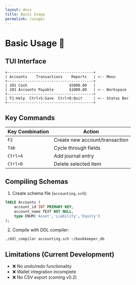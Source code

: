 ```yaml
---
layout: docs
title: Basic Usage
permalink: /usage/
---
```


# Basic Usage 📖

## TUI Interface
```
+---------------------------------------+
| Accounts    Transactions    Reports   | <-- Menu
+---------------------------------------+
| 101 Cash                   $5000.00   | 
| 201 Accounts Payable       $1000.00   | <-- Workspace
+---------------------------------------+
| F1:Help  Ctrl+S:Save  Ctrl+Q:Quit     | <-- Status Bar
+---------------------------------------+
```

## Key Commands
| Key Combination       | Action                          |
|-----------------------|---------------------------------|
| `F2`                  | Create new account/transaction  |
| `Tab`                 | Cycle through fields            |
| `Ctrl+A`              | Add journal entry               |
| `Ctrl+D`              | Delete selected item            |

## Compiling Schemas
1. Create schema file (`accounting.sch`):
```sql
TABLE Accounts (
    account_id INT PRIMARY KEY,
    account_name TEXT NOT NULL,
    type ENUM('Asset','Liability','Equity')
);
```

2. Compile with DDL compiler:
```bash
./ddl_compiler accounting.sch ~/bookkeeper_db
```

## Limitations (Current Development)
- ❌ No undo/redo functionality
- ❌ Wallet integration incomplete
- ❌ No CSV export (coming v0.2)
